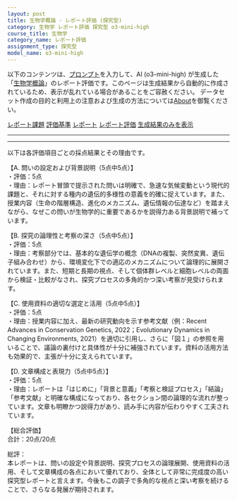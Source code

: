```yaml
---
layout: post
title: 生物学概論 - レポート評価 (探究型)
category: 生物学 レポート評価 探究型 o3-mini-high
course_title: 生物学
category_name: レポート評価
assignment_type: 探究型
model_name: o3-mini-high
---
```


以下のコンテンツは、[プロンプト](https://github.com/takedatoshiyuki/synthetic_assignments/tree/main/generated/生物学/o3-mini-high/prompt_レポート評価-探究型.md)を入力して、AI (o3-mini-high) が生成した「[生物学概論](/contents/生物学/)」のレポート評価です。このページは生成結果から自動的に作成されているため、表示が乱れている場合があることをご容赦ください。
データセット作成の目的と利用上の注意および生成の方法については[About](/About)を御覧ください。

[レポート課題](../レポート課題-探究型)
[評価基準](../評価基準-探究型)
[レポート](../レポート-探究型)
[レポート評価](../レポート評価-探究型)
[生成結果のみを表示](https://github.com/takedatoshiyuki/synthetic_assignments/tree/main/generated/生物学/o3-mini-high/レポート評価-探究型.md)
  

***
***
  
以下は各評価項目ごとの採点結果とその理由です。

【A. 問いの設定および背景説明（5点中5点）】  
・評価：5点  
・理由：レポート冒頭で提示された問いは明確で、急速な気候変動という現代的課題と、それに対する種内の遺伝的多様性の意義を的確に捉えています。また、授業内容（生命の階層構造、進化のメカニズム、遺伝情報の伝達など）を踏まえながら、なぜこの問いが生物学的に重要であるかを説得力ある背景説明で補っています。

【B. 探究の論理性と考察の深さ（5点中5点）】  
・評価：5点  
・理由：考察部分では、基本的な遺伝学の概念（DNAの複製、突然変異、遺伝子組み合わせ）から、環境変化下での適応のメカニズムについて論理的に展開されています。また、短期と長期の視点、そして個体群レベルと細胞レベルの両面から検証・比較がなされ、探究プロセスの多角的かつ深い考察が見受けられます。

【C. 使用資料の適切な選定と活用（5点中5点）】  
・評価：5点  
・理由：授業内容に加え、最新の研究動向を示す参考文献（例：Recent Advances in Conservation Genetics, 2022；Evolutionary Dynamics in Changing Environments, 2021）を適切に引用し、さらに「図１」の参照を用いることで、議論の裏付けと具体性が十分に補強されています。資料の活用方法も効果的で、主張が十分に支えられています。

【D. 文章構成と表現力（5点中5点）】  
・評価：5点  
・理由：レポートは「はじめに」「背景と意義」「考察と検証プロセス」「結論」「参考文献」と明確な構成になっており、各セクション間の論理的な流れが整っています。文章も明瞭かつ説得力があり、読み手に内容が伝わりやすく工夫されています。

【総合評価】  
合計：20点/20点

総評：  
本レポートは、問いの設定や背景説明、探究プロセスの論理展開、使用資料の活用、そして文章構成の各点において優れており、全体として非常に完成度の高い探究型レポートと言えます。今後もこの調子で多角的な視点と深い考察を続けることで、さらなる発展が期待されます。
